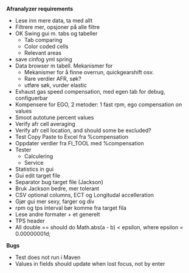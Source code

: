 **Afranalyzer requirements**

* Lese inn mere data, ta med allt
* Filtrere mer, opsjoner på alle filtre
* OK Swing gui m. tabs og tabeller
    * Tab comparing
    * Color coded cells
    * Relevant areas
* save cinfog yml spring
* Data browser m tabell. Mekanismer for
    * Mekanismer for å finne overrun, quickgearshift osv.
    * Rare verdier AFR, søk?
    * utføre søk, vurder elastic
* Exhaust gas speed compensation, med egen tab for debug, configuerbar
* Kompensere for EGO, 2 metoder: 1 fast rpm, ego compensation on values
* Smoot autotune percent values
* Verify afr cell averaging
* Verify afr cell location, and should some be excluded?
* Test Copy Paste to Excel fra %compensation
* Oppdater verdier fra FI_TOOL med  %compensation
* Tester
    * Calculering
    * Service
* Statistics in gui
* Gui edit target file
* Separator bug target file (Jackson)
* Bruk Jackson bedre, mer tolerant
* CSV optional columns, ECT og Longitudal accelleration
* Gjør gui mer sexy, farger og div
* rpm og tps interval bør komme fra target fila
* Lese andre formater + et generelt
* TPS header
* All double == should do Math.abs(a - b) < epsilon, where epsilon = 0.00000001d;

**Bugs**
* Test does not run i Maven
* Values in fields should update when lost focus, not by enter



 




